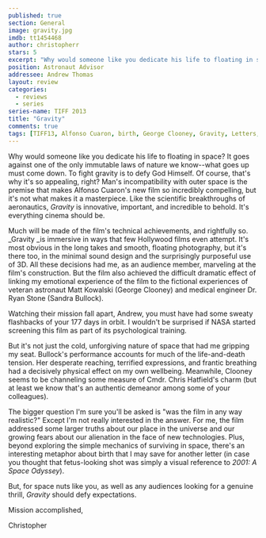 ```yaml
---
published: true
section: General
image: gravity.jpg
imdb: tt1454468
author: christopherr 
stars: 5
excerpt: "Why would someone like you dedicate his life to floating in space? It goes against one of the only immutable laws of nature we know—what goes up must come down."
position: Astronaut Advisor
addressee: Andrew Thomas
layout: review
categories:
  - reviews
  - series
series-name: TIFF 2013
title: "Gravity"
comments: true
tags: [TIFF13, Alfonso Cuaron, birth, George Clooney, Gravity, Letters, Oscars 2014, Sandra Bullock, sc-fi, space, TIFF, Toronto International Film Festival]
---
```

Why would someone like you dedicate his life to floating in space? It goes against one of the only immutable laws of nature we know--what goes up must come down. To fight gravity is to defy God Himself. Of course, that's why it's so appealing, right? Man's incompatibility with outer space is the premise that makes Alfonso Cuaron's new film so incredibly compelling, but it's not what makes it a masterpiece. Like the scientific breakthroughs of aeronautics, _Gravity_ is innovative, important, and incredible to behold. It's everything cinema should be.

Much will be made of the film's technical achievements, and rightfully so. _Gravity _is immersive in ways that few Hollywood films even attempt. It's most obvious in the long takes and smooth, floating photography, but it's there too, in the minimal sound design and the surprisingly purposeful use of 3D. All these decisions had me, as an audience member, marveling at the film's construction. But the film also achieved the difficult dramatic effect of linking my emotional experience of the film to the fictional experiences of veteran astronaut Matt Kowalski (George Clooney) and medical engineer Dr. Ryan Stone (Sandra Bullock).

Watching their mission fall apart, Andrew, you must have had some sweaty flashbacks of your 177 days in orbit. I wouldn't be surprised if NASA started screening this film as part of its psychological training.

But it's not just the cold, unforgiving nature of space that had me gripping my seat. Bullock's performance accounts for much of the life-and-death tension. Her desperate reaching, terrified expressions, and frantic breathing had a decisively physical effect on my own wellbeing. Meanwhile, Clooney seems to be channeling some measure of Cmdr. Chris Hatfield's charm (but at least we know that's an authentic demeanor among some of your colleagues). 

The bigger question I'm sure you'll be asked is "was the film in any way realistic?" Except I'm not really interested in the answer. For me, the film addressed some larger truths about our place in the universe and our growing fears about our alienation in the face of new technologies. Plus, beyond exploring the simple mechanics of surviving in space, there's an interesting metaphor about birth that I may save for another letter (in case you thought that fetus-looking shot was simply a visual reference to _2001: A Space Odyssey_). 

But, for space nuts like you, as well as any audiences looking for a genuine thrill, _Gravity_ should defy expectations.

Mission accomplished,

Christopher